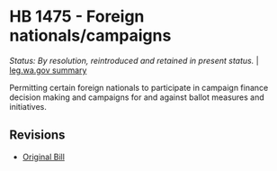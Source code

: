 # HB 1475 - Foreign nationals/campaigns
*Status: By resolution, reintroduced and retained in present status.* | [leg.wa.gov summary](https://app.leg.wa.gov/billsummary?BillNumber=1475&Year=2021)

Permitting certain foreign nationals to participate in campaign finance decision making and campaigns for and against ballot measures and initiatives.

## Revisions
* [Original Bill](1/)